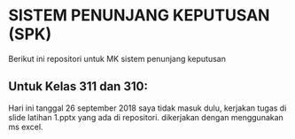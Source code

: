 # SISTEM PENUNJANG KEPUTUSAN (SPK)
Berikut ini repositori untuk MK sistem penunjang keputusan
## Untuk Kelas 311 dan 310:
Hari ini tanggal 26 september 2018 saya tidak masuk dulu, kerjakan tugas di slide latihan 1.pptx yang ada di repositori. dikerjakan dengan menggunakan ms excel.
